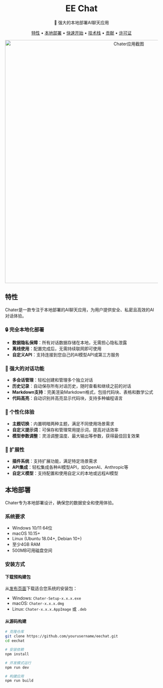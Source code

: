 <div align="center">
  <h1>EE Chat</h1>
  <p>🚀 强大的本地部署AI聊天应用</p>

  <p>
    <a href="#特性">特性</a> •
    <a href="#本地部署">本地部署</a> •
    <a href="#快速开始">快速开始</a> •
    <a href="#技术栈">技术栈</a> •
    <a href="#贡献">贡献</a> •
    <a href="#许可证">许可证</a>
  </p>
  
  <img src="./resources/screenshot.png" alt="Chater应用截图" width="800" />
</div>

## 特性

Chater是一款专注于本地部署的AI聊天应用，为用户提供安全、私密且高效的AI对话体验。

### 🔒 完全本地化部署

- **数据隐私保障**：所有对话数据存储在本地，无需担心隐私泄露
- **离线使用**：配置完成后，无需持续联网即可使用
- **自定义API**：支持连接到您自己的AI模型API或第三方服务

### 💬 强大的对话功能

- **多会话管理**：轻松创建和管理多个独立对话
- **历史记录**：自动保存所有对话历史，随时查看和继续之前的对话
- **Markdown支持**：完美渲染Markdown格式，包括代码块、表格和数学公式
- **代码高亮**：自动识别并高亮显示代码块，支持多种编程语言

### 🎨 个性化体验

- **主题切换**：内置明暗两种主题，满足不同使用场景需求
- **自定义提示词**：可保存和管理常用提示词，提高对话效率
- **模型参数调整**：灵活调整温度、最大输出等参数，获得最佳回复效果

### 🔌 扩展性

- **插件系统**：支持扩展功能，满足特定场景需求
- **API集成**：轻松集成各种AI模型API，如OpenAI、Anthropic等
- **自定义模型**：支持配置和使用自定义的本地或远程AI模型

## 本地部署

Chater专为本地部署设计，确保您的数据安全和使用体验。

### 系统要求

- Windows 10/11 64位
- macOS 10.15+
- Linux (Ubuntu 18.04+, Debian 10+)
- 至少4GB RAM
- 500MB可用磁盘空间

### 安装方式

#### 下载预构建包

从[发布页面](https://github.com/yourusername/chater/releases)下载适合您系统的安装包：

- Windows: `Chater-Setup-x.x.x.exe`
- macOS: `Chater-x.x.x.dmg`
- Linux: `Chater-x.x.x.AppImage` 或 `.deb`

#### 从源码构建

```bash
# 克隆仓库
git clone https://github.com/yourusername/eechat.git
cd eechat

# 安装依赖
npm install

# 开发模式运行
npm run dev

# 构建应用
npm run build